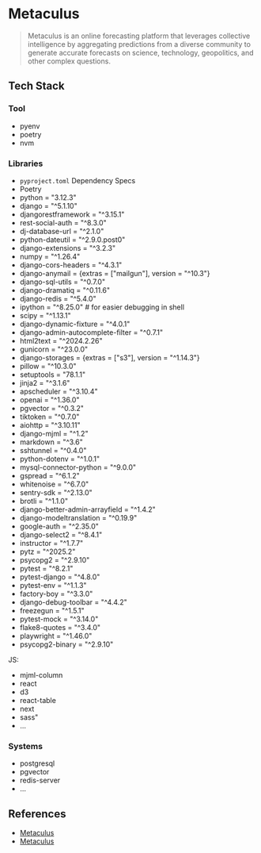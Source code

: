 # Metaculus

> Metaculus is an online forecasting platform that leverages collective intelligence by aggregating predictions from a diverse community to generate accurate forecasts on science, technology, geopolitics, and other complex questions.

## Tech Stack

### Tool

- pyenv
- poetry
- nvm

### Libraries

- `pyproject.toml` Dependency Specs
- Poetry
- python = "3.12.3"
- django = "^5.1.10"
- djangorestframework = "^3.15.1"
- rest-social-auth = "^8.3.0"
- dj-database-url = "^2.1.0"
- python-dateutil = "^2.9.0.post0"
- django-extensions = "^3.2.3"
- numpy = "^1.26.4"
- django-cors-headers = "^4.3.1"
- django-anymail = {extras = ["mailgun"], version = "^10.3"}
- django-sql-utils = "^0.7.0"
- django-dramatiq = "^0.11.6"
- django-redis = "^5.4.0"
- ipython = "^8.25.0"  # for easier debugging in shell
- scipy = "^1.13.1"
- django-dynamic-fixture = "^4.0.1"
- django-admin-autocomplete-filter = "^0.7.1"
- html2text = "^2024.2.26"
- gunicorn = "^23.0.0"
- django-storages = {extras = ["s3"], version = "^1.14.3"}
- pillow = "^10.3.0"
- setuptools = "78.1.1"
- jinja2 = "^3.1.6"
- apscheduler = "^3.10.4"
- openai = "^1.36.0"
- pgvector = "^0.3.2"
- tiktoken = "^0.7.0"
- aiohttp = "^3.10.11"
- django-mjml = "^1.2"
- markdown = "^3.6"
- sshtunnel = "^0.4.0"
- python-dotenv = "^1.0.1"
- mysql-connector-python = "^9.0.0"
- gspread = "^6.1.2"
- whitenoise = "^6.7.0"
- sentry-sdk = "^2.13.0"
- brotli = "^1.1.0"
- django-better-admin-arrayfield = "^1.4.2"
- django-modeltranslation = "^0.19.9"
- google-auth = "^2.35.0"
- django-select2 = "^8.4.1"
- instructor = "^1.7.7"
- pytz = "^2025.2"
- psycopg2 = "^2.9.10"
- pytest = "^8.2.1"
- pytest-django = "^4.8.0"
- pytest-env = "^1.1.3"
- factory-boy = "^3.3.0"
- django-debug-toolbar = "^4.4.2"
- freezegun = "^1.5.1"
- pytest-mock = "^3.14.0"
- flake8-quotes = "^3.4.0"
- playwright = "^1.46.0"
- psycopg2-binary = "^2.9.10"

JS:

- mjml-column
- react
- d3
- react-table
- next
- sass"
- ...

### Systems

- postgresql
- pgvector
- redis-server
- ...

## References

- [Metaculus](https://en.wikipedia.org/wiki/Metaculus)
- [Metaculus](https://github.com/Metaculus)
